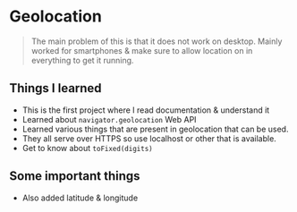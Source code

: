 # Geolocation
> The main problem of this is that it does not work on desktop. Mainly worked for smartphones & make sure to allow location on in everything to get it running.

## Things I learned
- This is the first project where I read documentation & understand it
- Learned about `navigator.geolocation` Web API
- Learned various things that are present in geolocation that can be used.
- They all serve over HTTPS so use localhost or other that is available.
- Get to know about `toFixed(digits)`

## Some important things
- Also added latitude & longitude

